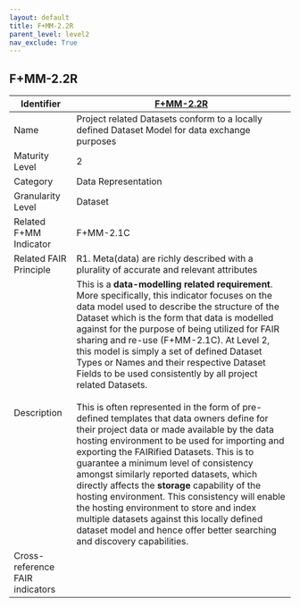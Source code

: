 ```yaml
---
layout: default
title: F+MM-2.2R
parent_level: level2
nav_exclude: True
---
```


## F+MM-2.2R

| Identifier | [F+MM-2.2R](https://github.com/FAIRplus/Data-Maturity/blob/indicator-definitions/docs/_indicators/E.%20F+MM-2.2R.md) |
| ---------- | ----------|
| Name | Project related Datasets conform to a locally defined Dataset Model for data exchange purposes |
| Maturity Level | 2 |
| Category | Data Representation |
| Granularity Level | Dataset |
| Related F+MM Indicator| F+MM-2.1C|
| Related FAIR Principle | R1. Meta(data) are richly described with a plurality of accurate and relevant attributes |
| Description | This is a **data-modelling related requirement**. More specifically, this indicator focuses on the data model used to describe the structure of the Dataset which is the form that data is modelled against for the purpose of being utilized for FAIR sharing and re-use (F+MM-2.1C). At Level 2, this model is simply a set of defined Dataset Types or Names and their respective Dataset Fields to be used consistently by all project related Datasets. <br> <br> This is often represented in the form of pre-defined templates that data owners define for their project data or made available by the data hosting environment to be used for importing and exporting the FAIRified Datasets. This is to guarantee a minimum level of consistency amongst similarly reported datasets, which directly affects the **storage** capability of the hosting environment. This consistency will enable the hosting environment to store and index multiple datasets against this locally defined dataset model and hence offer better searching and discovery capabilities. |
| Cross-reference FAIR indicators | |
